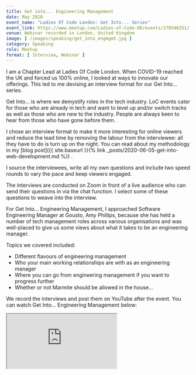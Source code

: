 ```yaml
---
title: Get into... Engineering Management 
date: May 2020
event_name: "Ladies Of Code London: Get Into... Series"
event_link: https://www.meetup.com/Ladies-of-Code-UK/events/270546351/
venue: Webinar recorded in London, United Kingdom
image: [ /images/speaking/get_into_engmgmt.jpg ]
category: Speaking
role: Meetup
format: [ Interview, Webinar ]
---
```


I am a Chapter Lead at Ladies Of Code London.  When COVID-19 reached the UK and forced us 100% online, I looked at ways to innovate our offerings.  This led to me devising an interview format for our Get Into... series.

Get Into... is where we demystify roles in the tech industry.  LoC events cater for those who are already in tech and want to level up and/or switch tracks as well as those who are new to the industry. People are always keen to hear from those who have gone before them.

I chose an interview format to make it more interesting for online viewers and reduce the lead time by removing the labour from the interviewee: all they have to do is turn up on the night.  You can read about my methodology in my [blog post]({{ site.baseurl }}{% link _posts/2020-06-05-get-into-web-development.md %}) .

I source the interviewees, write all my own questions and include two speed rounds to vary the pace and keep viewers engaged.

The interviews are conducted on Zoom in front of a live audience who can send their questions in via the chat function.  I select some of these questions to weave into the interview.

For Get Into... Engineering Management, I approached Software Engineering Manager at Gousto, Amy Phillips, because she has held a number of tech management roles across various organisations and was well-placed to give us some views about what it takes to be an engineering manager.

Topics we covered included:

* Different flavours of engineering management
* Who your main working relationships are with as an engineering manager
* Where you can go from engineering management if you want to progress further
* Whether or not Marmite should be allowed in the house...

We record the interviews and post them on YouTube after the event.  You can watch Get Into... Engineering Management below:

<div class="embed-responsive embed-responsive-16by9">
  <iframe class="embed-responsive-item" src="https://www.youtube.com/embed/luwyL95pyQY" allowfullscreen></iframe>
</div><br/>
